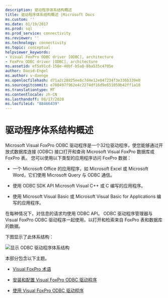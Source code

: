 ```yaml
---
description: 驱动程序体系结构概述
title: 驱动程序体系结构概述 |Microsoft Docs
ms.custom: ''
ms.date: 01/19/2017
ms.prod: sql
ms.prod_service: connectivity
ms.reviewer: ''
ms.technology: connectivity
ms.topic: conceptual
helpviewer_keywords:
- Visual FoxPro ODBC driver [ODBC], architecture
- FoxPro ODBC driver [ODBC], architecture
ms.assetid: ef5a91cd-158e-40bf-b5a8-8ba535c4705e
author: David-Engel
ms.author: v-daenge
ms.openlocfilehash: d71a2c28825ee8c7d4e12e047234f3e336b339e0
ms.sourcegitcommit: e700497f962e4c2274df16d9e651059b42ff1a10
ms.translationtype: MT
ms.contentlocale: zh-CN
ms.lasthandoff: 08/17/2020
ms.locfileid: "88466439"
---
```

# <a name="driver-architecture-overview"></a>驱动程序体系结构概述
Microsoft Visual FoxPro ODBC 驱动程序是一个32位驱动程序，使您能够通过开放式数据库连接 (ODBC) 接口打开和查询 Microsoft Visual FoxPro 数据库或 FoxPro 表。 您可以使用以下类型的应用程序访问 FoxPro 数据：  
  
-   一个 Microsoft Office 的应用程序，如 Microsoft Excel 或 Microsoft Word，它们使用 Microsoft Query 与 ODBC 通信。  
  
-   使用 ODBC SDK API Microsoft Visual C++ 或 C 编写的应用程序。  
  
-   使用 Microsoft Visual Basic 或 Microsoft Visual Basic for Applications 编写的应用程序。  
  
 在每种情况下，对信息的请求均使用 ODBC API。 ODBC 驱动程序管理器与 Visual FoxPro ODBC 驱动程序一起使用，以打开和检索来自 FoxPro 表和数据库的数据。  
  
 下图显示了此体系结构：  
  
 ![显示 ODBC 驱动程序体系结构](../../odbc/microsoft/media/vfparch.gif "vfparch")  
  
 本部分包含以下主题。  
  
-   [Visual FoxPro 术语](../../odbc/microsoft/visual-foxpro-terminology.md)  
  
-   [安装和配置 Visual FoxPro ODBC 驱动程序](../../odbc/microsoft/installing-and-configuring.md)  
  
-   [使用 Visual FoxPro ODBC 驱动程序](../../odbc/microsoft/using-the-visual-foxpro-odbc-driver.md)
